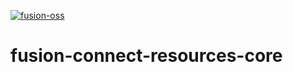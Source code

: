 [![fusion-oss](https://circleci.com/gh/fusion-oss/fusion-connect-core.svg?style=shield)](https://app.circleci.com/pipelines/github/fusion-oss/fusion-connect-core?filter=all)

# fusion-connect-resources-core 
